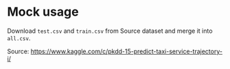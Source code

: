 # Mock usage

Download `test.csv` and `train.csv` from Source dataset and merge it into `all.csv`.

Source: https://www.kaggle.com/c/pkdd-15-predict-taxi-service-trajectory-i/